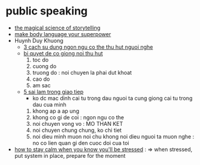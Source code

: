 # public speaking

-   [the magical science of storytelling](https://www.youtube.com/watch?v=Nj-hdQMa3uA)
-   [make body language your superpower](https://www.youtube.com/watch?v=cFLjudWTuGQ)
-   Huynh Duy Khuong
    -   [3 cach su dung ngon ngu co the thu hut nguoi nghe](https://www.youtube.com/watch?v=xPY9EHVp_1E)
    -   [bi quyet de co giong noi thu hut](https://www.youtube.com/watch?v=GRiQ80T9RZI)
        1. toc do
        2. cuong do
        3. truong do : noi chuyen la phai dut khoat
        4. cao do
        5. am sac
    -   [5 sai lam trong giao tiep](https://www.youtube.com/watch?v=AP-_aTAUNRs)
        -   ko dc mac dinh cai tu trong dau nguoi ta cung giong cai tu trong dau cua minh
        1. khong ap a ap ung
        2. khong co gi de coi : ngon ngu co the
        3. noi chuyen vong vo : MO THAN KET
        4. noi chuyen chung chung, ko chi tiet
        5. noi dieu minh muon noi chu khong noi dieu nguoi ta muon nghe : no co lien quan gi den cuoc doi cua toi
-   [how to stay calm when you know you'll be stressed](https://www.youtube.com/watch?v=8jPQjjsBbIc) : => when stressed, put system in place, prepare for the moment
